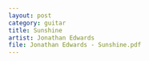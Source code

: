 ```yaml
---
layout: post
category: guitar
title: Sunshine
artist: Jonathan Edwards
file: Jonathan Edwards - Sunshine.pdf
---
```

